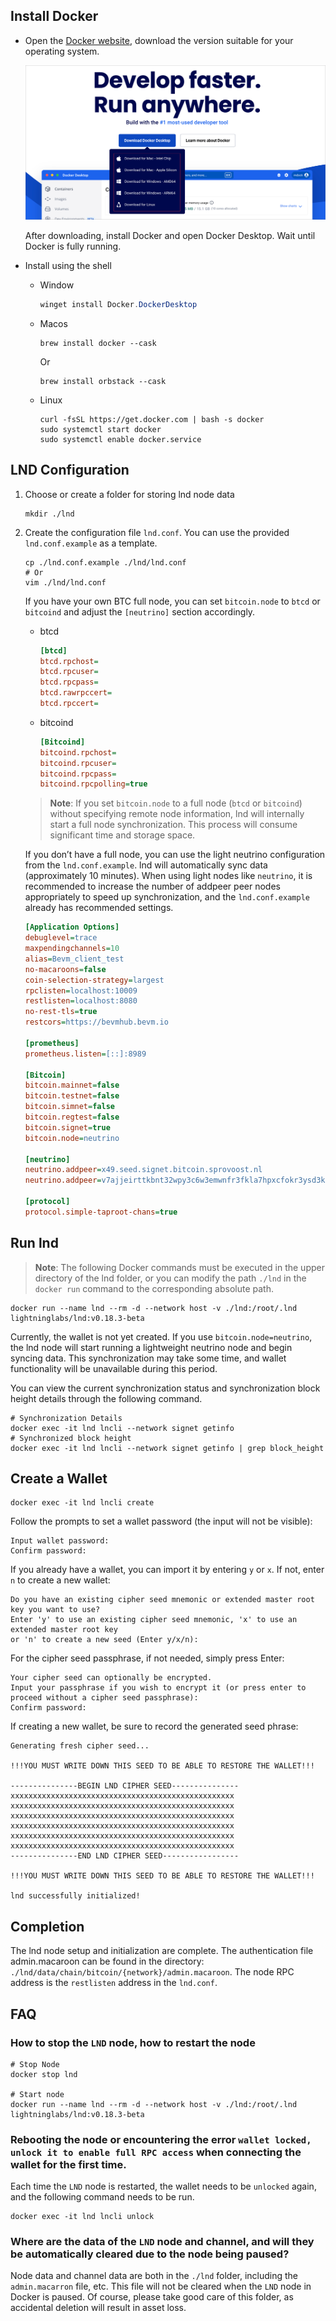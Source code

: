 ## Install Docker

- Open the [Docker website](https://www.docker.com/), download the version suitable for your operating system.

  ![image-20241128wGu4uZRu@2x](../assets/images/image-20241128wGu4uZRu@2x.png)

  After downloading, install Docker and open Docker Desktop. Wait until Docker is fully running.

- Install using the shell

  - Window

    ```powershell
    winget install Docker.DockerDesktop
    ```

  - Macos

    ```shell
    brew install docker --cask
    ```

    Or

    ```shell
    brew install orbstack --cask
    ```

    

  - Linux

    ```shell
    curl -fsSL https://get.docker.com | bash -s docker
    sudo systemctl start docker
    sudo systemctl enable docker.service
    ```


## LND Configuration

1.  Choose or create a folder for storing lnd node data

    ```shell
    mkdir ./lnd 
    ```

   

2. Create the configuration file `lnd.conf`. You can use the provided `lnd.conf.example` as a template.

    ```shell
    cp ./lnd.conf.example ./lnd/lnd.conf
    # Or
    vim ./lnd/lnd.conf
    ```

    If you have your own BTC full node, you can set `bitcoin.node` to `btcd` or `bitcoind` and adjust the `[neutrino]` section accordingly.

    - btcd

      ``` ini
      [btcd]
      btcd.rpchost=
      btcd.rpcuser=
      btcd.rpcpass=
      btcd.rawrpccert=
      btcd.rpccert=
      ```
    
      

    - bitcoind

      ``` ini
      [Bitcoind]
      bitcoind.rpchost=
      bitcoind.rpcuser=
      bitcoind.rpcpass=
      bitcoind.rpcpolling=true
      ```
    
    > **Note**: If you set `bitcoin.node` to a full node (`btcd` or `bitcoind`) without specifying remote node information, lnd will internally start a full node synchronization. This process will consume significant time and storage space.

    

    If you don’t have a full node, you can use the light neutrino configuration from the `lnd.conf.example`. lnd will automatically sync data (approximately 10 minutes). When using light nodes like `neutrino`, it is recommended to increase the number of addpeer peer nodes appropriately to speed up synchronization, and the `lnd.conf.example` already has recommended settings.

    ``` ini
    [Application Options]
    debuglevel=trace
    maxpendingchannels=10
    alias=Bevm_client_test
    no-macaroons=false
    coin-selection-strategy=largest
    rpclisten=localhost:10009
    restlisten=localhost:8080
    no-rest-tls=true
    restcors=https://bevmhub.bevm.io
    
    [prometheus]
    prometheus.listen=[::]:8989
    
    [Bitcoin]
    bitcoin.mainnet=false
    bitcoin.testnet=false
    bitcoin.simnet=false
    bitcoin.regtest=false
    bitcoin.signet=true
    bitcoin.node=neutrino
    
    [neutrino]
    neutrino.addpeer=x49.seed.signet.bitcoin.sprovoost.nl
    neutrino.addpeer=v7ajjeirttkbnt32wpy3c6w3emwnfr3fkla7hpxcfokr3ysd3kqtzmqd.onion:38333
    
    [protocol]
    protocol.simple-taproot-chans=true
    ```

## Run lnd

> **Note**: The following Docker commands must be executed in the upper directory of the lnd folder, or you can modify the path `./lnd` in the `docker run` command to the corresponding absolute path.

```shell
docker run --name lnd --rm -d --network host -v ./lnd:/root/.lnd lightninglabs/lnd:v0.18.3-beta
```

Currently, the wallet is not yet created. If you use `bitcoin.node=neutrino`, the lnd node will start running a lightweight neutrino node and begin syncing data. This synchronization may take some time, and wallet functionality will be unavailable during this period.

You can view the current synchronization status and synchronization block height details through the following command.

```shell
# Synchronization Details
docker exec -it lnd lncli --network signet getinfo
# Synchronized block height
docker exec -it lnd lncli --network signet getinfo | grep block_height
```

## Create a Wallet

```shell
docker exec -it lnd lncli create
```

Follow the prompts to set a wallet password (the input will not be visible):

```shell
Input wallet password:
Confirm password:
```

If you already have a wallet, you can import it by entering `y` or `x`. If not, enter `n` to create a new wallet:

``` shell
Do you have an existing cipher seed mnemonic or extended master root key you want to use?
Enter 'y' to use an existing cipher seed mnemonic, 'x' to use an extended master root key
or 'n' to create a new seed (Enter y/x/n):
```

For the cipher seed passphrase, if not needed, simply press Enter:

```shell
Your cipher seed can optionally be encrypted.
Input your passphrase if you wish to encrypt it (or press enter to proceed without a cipher seed passphrase):
Confirm password:
```

If creating a new wallet, be sure to record the generated seed phrase:

```shell
Generating fresh cipher seed...

!!!YOU MUST WRITE DOWN THIS SEED TO BE ABLE TO RESTORE THE WALLET!!!

---------------BEGIN LND CIPHER SEED---------------
xxxxxxxxxxxxxxxxxxxxxxxxxxxxxxxxxxxxxxxxxxxxxxxxxx
xxxxxxxxxxxxxxxxxxxxxxxxxxxxxxxxxxxxxxxxxxxxxxxxxx
xxxxxxxxxxxxxxxxxxxxxxxxxxxxxxxxxxxxxxxxxxxxxxxxxx
xxxxxxxxxxxxxxxxxxxxxxxxxxxxxxxxxxxxxxxxxxxxxxxxxx
xxxxxxxxxxxxxxxxxxxxxxxxxxxxxxxxxxxxxxxxxxxxxxxxxx
xxxxxxxxxxxxxxxxxxxxxxxxxxxxxxxxxxxxxxxxxxxxxxxxxx
---------------END LND CIPHER SEED-----------------

!!!YOU MUST WRITE DOWN THIS SEED TO BE ABLE TO RESTORE THE WALLET!!!

lnd successfully initialized!
```



## Completion

The lnd node setup and initialization are complete. The authentication file admin.macaroon can be found in the directory: `./lnd/data/chain/bitcoin/{network}/admin.macaroon`.
The node RPC address is the `restlisten` address in the `lnd.conf`.


## FAQ

### How to stop the `LND` node, how to restart the node

```shell
# Stop Node
docker stop lnd

# Start node
docker run --name lnd --rm -d --network host -v ./lnd:/root/.lnd lightninglabs/lnd:v0.18.3-beta
```

### Rebooting the node or encountering the error `wallet locked, unlock it to enable full RPC access` when connecting the wallet for the first time.

Each time the `LND` node is restarted, the wallet needs to be `unlocked` again, and the following command needs to be run.

```shell
docker exec -it lnd lncli unlock
```

### Where are the data of the `LND` node and channel, and will they be automatically cleared due to the node being paused?

Node data and channel data are both in the `./lnd` folder, including the `admin.macarron` file, etc. This file will not be cleared when the `LND` node in Docker is paused. Of course, please take good care of this folder, as accidental deletion will result in asset loss.